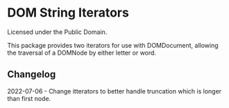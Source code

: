 # DOM String Iterators

Licensed under the Public Domain.

This package provides two iterators for use with DOMDocument, allowing the traversal of a DOMNode by either letter or word.

## Changelog

2022-07-06 - Change itterators to better handle truncation which is longer than first node.
